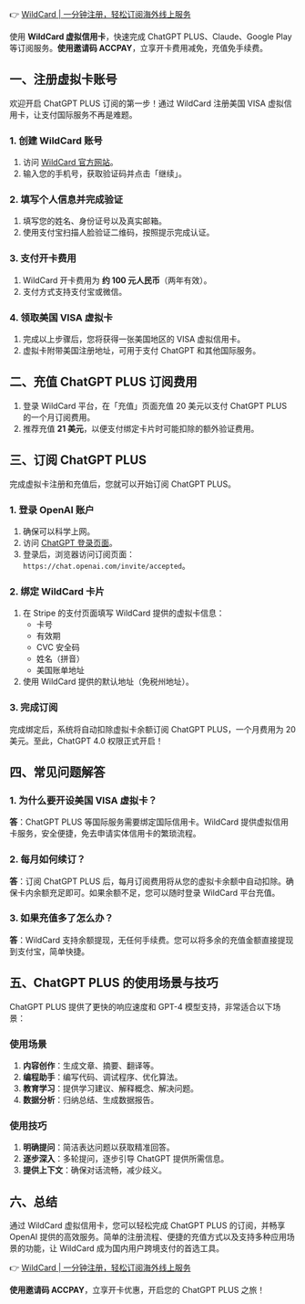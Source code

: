 👉 [WildCard | 一分钟注册，轻松订阅海外线上服务](https://bit.ly/bewildcard)

使用 **WildCard 虚拟信用卡**，快速完成 ChatGPT PLUS、Claude、Google Play 等订阅服务。**使用邀请码 ACCPAY**，立享开卡费用减免，充值免手续费。

## 一、注册虚拟卡账号

欢迎开启 ChatGPT PLUS 订阅的第一步！通过 WildCard 注册美国 VISA 虚拟信用卡，让支付国际服务不再是难题。

### 1. 创建 WildCard 账号

1. 访问 [WildCard 官方网站](https://bit.ly/bewildcard)。
2. 输入您的手机号，获取验证码并点击「继续」。

### 2. 填写个人信息并完成验证

1. 填写您的姓名、身份证号以及真实邮箱。
2. 使用支付宝扫描人脸验证二维码，按照提示完成认证。

### 3. 支付开卡费用

1. WildCard 开卡费用为 **约 100 元人民币**（两年有效）。
2. 支付方式支持支付宝或微信。

### 4. 领取美国 VISA 虚拟卡

1. 完成以上步骤后，您将获得一张美国地区的 VISA 虚拟信用卡。
2. 虚拟卡附带美国注册地址，可用于支付 ChatGPT 和其他国际服务。

## 二、充值 ChatGPT PLUS 订阅费用

1. 登录 WildCard 平台，在「充值」页面充值 20 美元以支付 ChatGPT PLUS 的一个月订阅费用。
2. 推荐充值 **21 美元**，以便支付绑定卡片时可能扣除的额外验证费用。

## 三、订阅 ChatGPT PLUS

完成虚拟卡注册和充值后，您就可以开始订阅 ChatGPT PLUS。

### 1. 登录 OpenAI 账户

1. 确保可以科学上网。
2. 访问 [ChatGPT 登录页面](https://chat.openai.com/)。
3. 登录后，浏览器访问订阅页面：`https://chat.openai.com/invite/accepted`。

### 2. 绑定 WildCard 卡片

1. 在 Stripe 的支付页面填写 WildCard 提供的虚拟卡信息：
   - 卡号
   - 有效期
   - CVC 安全码
   - 姓名（拼音）
   - 美国账单地址
2. 使用 WildCard 提供的默认地址（免税州地址）。

### 3. 完成订阅

完成绑定后，系统将自动扣除虚拟卡余额订阅 ChatGPT PLUS，一个月费用为 20 美元。至此，ChatGPT 4.0 权限正式开启！

## 四、常见问题解答

### 1. 为什么要开设美国 VISA 虚拟卡？

**答**：ChatGPT PLUS 等国际服务需要绑定国际信用卡。WildCard 提供虚拟信用卡服务，安全便捷，免去申请实体信用卡的繁琐流程。

### 2. 每月如何续订？

**答**：订阅 ChatGPT PLUS 后，每月订阅费用将从您的虚拟卡余额中自动扣除。确保卡内余额充足即可。如果余额不足，您可以随时登录 WildCard 平台充值。

### 3. 如果充值多了怎么办？

**答**：WildCard 支持余额提现，无任何手续费。您可以将多余的充值金额直接提现到支付宝，简单快捷。

## 五、ChatGPT PLUS 的使用场景与技巧

ChatGPT PLUS 提供了更快的响应速度和 GPT-4 模型支持，非常适合以下场景：

### 使用场景

1. **内容创作**：生成文章、摘要、翻译等。
2. **编程助手**：编写代码、调试程序、优化算法。
3. **教育学习**：提供学习建议、解释概念、解决问题。
4. **数据分析**：归纳总结、生成数据报告。

### 使用技巧

1. **明确提问**：简洁表达问题以获取精准回答。
2. **逐步深入**：多轮提问，逐步引导 ChatGPT 提供所需信息。
3. **提供上下文**：确保对话流畅，减少歧义。

## 六、总结

通过 WildCard 虚拟信用卡，您可以轻松完成 ChatGPT PLUS 的订阅，并畅享 OpenAI 提供的高效服务。简单的注册流程、便捷的充值方式以及支持多种应用场景的功能，让 WildCard 成为国内用户跨境支付的首选工具。

👉 [WildCard | 一分钟注册，轻松订阅海外线上服务](https://bit.ly/bewildcard)

**使用邀请码 ACCPAY**，立享开卡优惠，开启您的 ChatGPT PLUS 之旅！